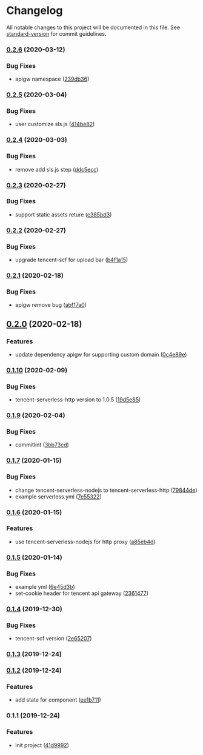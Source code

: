 # Changelog

All notable changes to this project will be documented in this file. See [standard-version](https://github.com/conventional-changelog/standard-version) for commit guidelines.

### [0.2.6](https://github.com/serverless-components/tencent-egg/compare/v0.2.5...v0.2.6) (2020-03-12)


### Bug Fixes

* apigw namespace ([239db36](https://github.com/serverless-components/tencent-egg/commit/239db36d818049017287d0d369d3c478ffecac99))

### [0.2.5](https://github.com/serverless-components/tencent-egg/compare/v0.2.4...v0.2.5) (2020-03-04)


### Bug Fixes

* user customize sls.js ([414be82](https://github.com/serverless-components/tencent-egg/commit/414be826d5854f5e2e90b82e9aa376f01a2cd8f9))

### [0.2.4](https://github.com/serverless-components/tencent-egg/compare/v0.2.3...v0.2.4) (2020-03-03)


### Bug Fixes

* remove add sls.js step ([ddc5ecc](https://github.com/serverless-components/tencent-egg/commit/ddc5eccf0719c83cfb0b28225d73ca6973cb36f3))

### [0.2.3](https://github.com/serverless-components/tencent-egg/compare/v0.2.2...v0.2.3) (2020-02-27)


### Bug Fixes

* support static assets reture ([c385bd3](https://github.com/serverless-components/tencent-egg/commit/c385bd3c8eb15479fca58a2ddf80db304f62cf7e))

### [0.2.2](https://github.com/serverless-components/tencent-egg/compare/v0.2.1...v0.2.2) (2020-02-27)


### Bug Fixes

* upgrade tencent-scf for upload bar ([b4f1a15](https://github.com/serverless-components/tencent-egg/commit/b4f1a158779d45a96560237720c955060c4cfa10))

### [0.2.1](https://github.com/serverless-components/tencent-egg/compare/v0.2.0...v0.2.1) (2020-02-18)


### Bug Fixes

* apigw remove bug ([abf17a0](https://github.com/serverless-components/tencent-egg/commit/abf17a05eba5265e247cade44be643689cbfb48d))

## [0.2.0](https://github.com/serverless-components/tencent-egg/compare/v0.1.10...v0.2.0) (2020-02-18)


### Features

* update dependency apigw for supporting custom domain ([0c4e89e](https://github.com/serverless-components/tencent-egg/commit/0c4e89edeeaad850b85a3d1e1f368592a2d5651d))

### [0.1.10](https://github.com/serverless-components/tencent-egg/compare/v0.1.9...v0.1.10) (2020-02-09)


### Bug Fixes

* tencent-serverless-http version to 1.0.5 ([19d5e85](https://github.com/serverless-components/tencent-egg/commit/19d5e853a6cdc05f6e79e04fee24a36e92a81028))

### [0.1.9](https://github.com/serverless-components/tencent-egg/compare/v0.1.7...v0.1.9) (2020-02-04)


### Bug Fixes

* commitlint ([3bb73cd](https://github.com/serverless-components/tencent-egg/commit/3bb73cd159ed81ae504cafc3b6b159707bb84abb))

### [0.1.7](https://github.com/serverless-components/tencent-egg/compare/v0.1.6...v0.1.7) (2020-01-15)


### Bug Fixes

* change tencent-serverless-nodejs to tencent-serverless-http ([79844de](https://github.com/serverless-components/tencent-egg/commit/79844def51d30ec12f029c914b7997ef7a6921f5))
* example serverless.yml ([7e55322](https://github.com/serverless-components/tencent-egg/commit/7e553229fa7864e91c43a08d594cf939a2219f43))

### [0.1.6](https://github.com/serverless-components/tencent-egg/compare/v0.1.5...v0.1.6) (2020-01-15)


### Features

* use tencent-serverless-nodejs for http proxy ([a85eb4d](https://github.com/serverless-components/tencent-egg/commit/a85eb4d1cdc7794ac2a39a5aab7a17dcd262efbf))

### [0.1.5](https://github.com/serverless-components/tencent-egg/compare/v0.1.4...v0.1.5) (2020-01-14)


### Bug Fixes

* example yml ([6e45d3b](https://github.com/serverless-components/tencent-egg/commit/6e45d3bab43b24b38c178015823c6781c1f72ed3))
* set-cookie header for tencent api gateway ([2361477](https://github.com/serverless-components/tencent-egg/commit/23614771db7ae1e782ffc150a87ee1384874a42f))

### [0.1.4](https://github.com/serverless-components/tencent-egg/compare/v0.1.3...v0.1.4) (2019-12-30)


### Bug Fixes

* tencent-scf version ([2e65207](https://github.com/serverless-components/tencent-egg/commit/2e6520764067add003cf28b5ec02e60bc3273233))

### [0.1.3](https://github.com/serverless-components/tencent-egg/compare/v0.1.2...v0.1.3) (2019-12-24)

### [0.1.2](https://github.com/serverless-components/tencent-egg/compare/v0.1.1...v0.1.2) (2019-12-24)


### Features

* add state for component ([ee1b711](https://github.com/serverless-components/tencent-egg/commit/ee1b7116892ba57044c576b8f6ea9773a872505a))

### 0.1.1 (2019-12-24)


### Features

* init project ([41d9992](https://github.com/serverless-components/tencent-egg/commit/41d99924ae3e01a41c4a159b1864dc0610f66d97))
